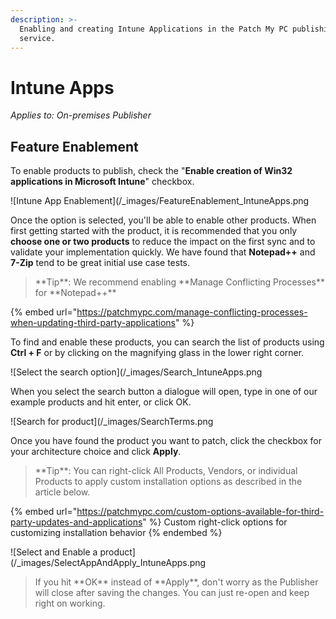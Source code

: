 ```yaml
---
description: >-
  Enabling and creating Intune Applications in the Patch My PC publishing
  service.
---
```


# Intune Apps

_Applies to: On-premises Publisher_

## Feature Enablement&#x20;

To enable products to publish, check the "**Enable creation of Win32 applications in Microsoft Intune**" checkbox.

![Intune App Enablement](/_images/FeatureEnablement_IntuneApps.png

Once the option is selected, you'll be able to enable other products. When first getting started with the product, it is recommended that you only **choose one or two products** to reduce the impact on the first sync and to validate your implementation quickly. We have found that **Notepad++** and **7-Zip** tend to be great initial use case tests.

<blockquote class="wp-block-quote">
<p>**Tip**: We recommend enabling **Manage Conflicting Processes** for **Notepad++**</p>
</blockquote>

{% embed url="https://patchmypc.com/manage-conflicting-processes-when-updating-third-party-applications" %}

To find and enable these products, you can search the list of products using **Ctrl + F** or by clicking on the magnifying glass in the lower right corner.&#x20;

![Select the search option](/_images/Search_IntuneApps.png

When you select the search button a dialogue will open, type in one of our example products and hit enter, or click OK.

![Search for product](/_images/SearchTerms.png

Once you have found the product you want to patch, click the checkbox for your architecture choice and click **Apply**.

<blockquote class="wp-block-quote">
<p>**Tip**: You can right-click All Products, Vendors, or individual Products to apply custom installation options as described in the article below.</p>
</blockquote>

{% embed url="https://patchmypc.com/custom-options-available-for-third-party-updates-and-applications" %}
Custom right-click options for customizing installation behavior
{% endembed %}

![Select and Enable a product](/_images/SelectAppAndApply_IntuneApps.png

<blockquote class="wp-block-quote">
<p>If you hit **OK**  instead of **Apply**, don't worry as the Publisher will close after saving the changes. You can just re-open and keep right on working.</p>
</blockquote>